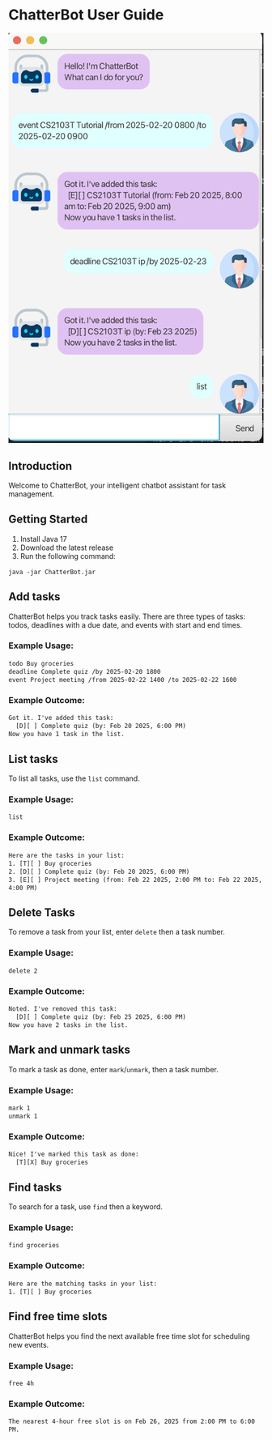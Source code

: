 # ChatterBot User Guide
![Screenshot of ChatterBot](/docs/Ui.png)

## Introduction
Welcome to ChatterBot, your intelligent chatbot assistant for task management.

## Getting Started
1. Install Java 17
2. Download the latest release
3. Run the following command:
```
java -jar ChatterBot.jar
```


## Add tasks

ChatterBot helps you track tasks easily. There are three types of tasks: todos, deadlines with a due date, and events with start and end times. 

### Example Usage:
```
todo Buy groceries
deadline Complete quiz /by 2025-02-20 1800
event Project meeting /from 2025-02-22 1400 /to 2025-02-22 1600
```

### Example Outcome:
```
Got it. I've added this task:
  [D][ ] Complete quiz (by: Feb 20 2025, 6:00 PM)
Now you have 1 task in the list.
```

## List tasks
To list all tasks, use the `list` command.

### Example Usage:
```
list
```
### Example Outcome:
```
Here are the tasks in your list:
1. [T][ ] Buy groceries
2. [D][ ] Complete quiz (by: Feb 20 2025, 6:00 PM)
3. [E][ ] Project meeting (from: Feb 22 2025, 2:00 PM to: Feb 22 2025, 4:00 PM)

```

## Delete Tasks
To remove a task from your list, enter `delete` then a task number.

### Example Usage:
```
delete 2
```

### Example Outcome:
```
Noted. I've removed this task:
  [D][ ] Complete quiz (by: Feb 25 2025, 6:00 PM)
Now you have 2 tasks in the list.
```

## Mark and unmark tasks
To mark a task as done, enter `mark`/`unmark`, then a task number.

### Example Usage:
```
mark 1
unmark 1
```

### Example Outcome:
```
Nice! I've marked this task as done:
  [T][X] Buy groceries
```

## Find tasks
To search for a task, use `find` then a keyword.

### Example Usage:
```
find groceries
```

### Example Outcome:
```
Here are the matching tasks in your list:
1. [T][ ] Buy groceries
```

## Find free time slots
ChatterBot helps you find the next available free time slot for scheduling new events.

### Example Usage:
```
free 4h
```

### Example Outcome:
```
The nearest 4-hour free slot is on Feb 26, 2025 from 2:00 PM to 6:00 PM.
```
